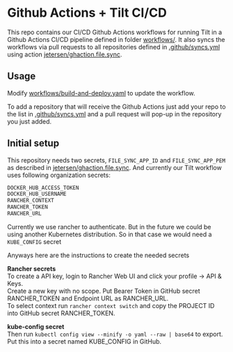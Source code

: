 # Github Actions + Tilt CI/CD

This repo contains our CI/CD Github Actions workflows for running Tilt in a Github Actions CI/CD pipeline defined in folder [workflows/](workflows/).
It also syncs the workflows via pull requests to all repositories defined in [.github/syncs.yml][2] using action [jetersen/ghaction.file.sync][1].

## Usage

Modify [workflows/build-and-deploy.yaml](workflows/build-and-deploy.yaml) to update the workflow.

To add a repository that will receive the Github Actions just add your repo to the list in [.github/syncs.yml][2] and a pull request will pop-up in the repository you just added.

## Initial setup

This repository needs two secrets, `FILE_SYNC_APP_ID` and `FILE_SYNC_APP_PEM` as described in [jetersen/ghaction.file.sync][1].
And currently our Tilt workflow uses following organization secrets:

```txt
DOCKER_HUB_ACCESS_TOKEN
DOCKER_HUB_USERNAME
RANCHER_CONTEXT
RANCHER_TOKEN
RANCHER_URL
```

Currently we use rancher to authenticate. But in the future we could be using another Kubernetes distribution. So in that case we would need a `KUBE_CONFIG` secret

Anyways here are the instructions to create the needed secrets

**Rancher secrets**  
To create a API key, login to Rancher Web UI and click your profile -> API & Keys.  
Create a new key with no scope. Put Bearer Token in GitHub secret RANCHER_TOKEN and Endpoint URL as RANCHER_URL.  
To select context run `rancher context switch` and copy the PROJECT ID into GitHub secret RANCHER_TOKEN.  

**kube-config secret**  
Then run `kubectl config view --minify -o yaml --raw | base64` to export.  
Put this into a secret named KUBE_CONFIG in GitHub.  

[1]: https://github.com/jetersen/ghaction.file.sync/
[2]: .github/syncs.yml
